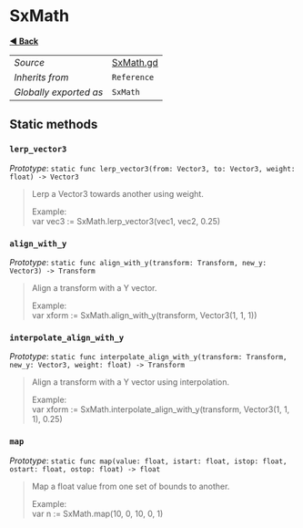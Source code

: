 # SxMath

**[◀️ Back](../readme.md)**

|    |     |
|----|-----|
|*Source*|[SxMath.gd](../../extensions/SxMath.gd)|
|*Inherits from*|`Reference`|
|*Globally exported as*|`SxMath`|

## Static methods

### `lerp_vector3`

*Prototype*: `static func lerp_vector3(from: Vector3, to: Vector3, weight: float) -> Vector3`

> Lerp a Vector3 towards another using weight.  
>   
> Example:  
>   var vec3 := SxMath.lerp_vector3(vec1, vec2, 0.25)  
### `align_with_y`

*Prototype*: `static func align_with_y(transform: Transform, new_y: Vector3) -> Transform`

> Align a transform with a Y vector.  
>   
> Example:  
>   var xform := SxMath.align_with_y(transform, Vector3(1, 1, 1))  
### `interpolate_align_with_y`

*Prototype*: `static func interpolate_align_with_y(transform: Transform, new_y: Vector3, weight: float) -> Transform`

> Align a transform with a Y vector using interpolation.  
>   
> Example:  
>   var xform := SxMath.interpolate_align_with_y(transform, Vector3(1, 1, 1), 0.25)  
### `map`

*Prototype*: `static func map(value: float, istart: float, istop: float, ostart: float, ostop: float) -> float`

> Map a float value from one set of bounds to another.  
>   
> Example:  
>   var n := SxMath.map(10, 0, 10, 0, 1)  

